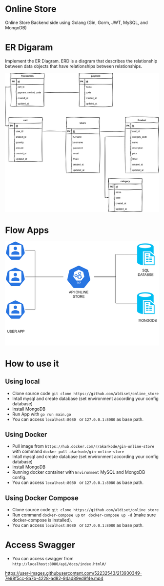 # Online Store
Online Store Backend side using Golang (Gin, Gorm, JWT, MySQL, and MongoDB)

# ER Digaram
Implement the ER Diagram. ERD is a diagram that describes the relationship between data objects that have relationships
between relationships.

![alt text](/asset/erd.png)


# Flow Apps
![alt text](/asset/flow-online-store-simple.drawio.png)


# How to use it 
## Using local
- Clone source code ``` git clone https://github.com/aldiset/online_store ```
- Intall mysql and create database (set environment according your config database)
- Install MongoDB
- Run App with ``` go run main.go ```
- You can access ```localhost:8080 ``` or ```127.0.0.1:8080``` as base path.

## Using Docker
- Pull image from ``` https://hub.docker.com/r/akarkode/gin-online-store ``` with command ``` docker pull akarkode/gin-online-store ```
- Intall mysql and create database (set environment according your config database)
- Install MongoDB
- Running docker container with ```Environment``` MySQL and MongoDB config.
- You can access ```localhost:8080 ``` or ```127.0.0.1:8080``` as base path.

## Using Docker Compose
- Clone source code ``` git clone https://github.com/aldiset/online_store ```
- Run command ``` docker-compose up ``` or ``` docker-compose up -d``` (make sure docker-compose is installed).
- You can access ```localhost:8080 ``` or ```127.0.0.1:8080``` as base path.

# Access Swagger
- You can access swagger from ```http://localhost:8080/api/docs/index.html#/```

https://user-images.githubusercontent.com/52232543/213930349-7e98f5cc-8a7b-4228-ad82-94ad89ed9f4e.mp4


